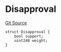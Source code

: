 # Disapproval
[Git Source](https://github.com/llama-community/vertex-v1/blob/03d08e6c7301e4733b286ff6b820e92b844b5f79/src/utils/Structs.sol)


```solidity
struct Disapproval {
    bool support;
    uint248 weight;
}
```

